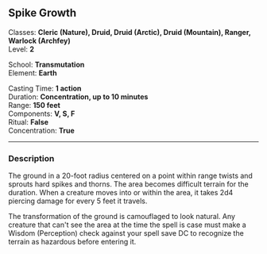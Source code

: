 ## Spike Growth

Classes: **Cleric (Nature), Druid, Druid (Arctic), Druid (Mountain), Ranger, Warlock (Archfey)**  
Level: **2**  

School: **Transmutation**  
Element: **Earth**  

Casting Time: **1 action**  
Duration: **Concentration, up to 10 minutes**  
Range: **150 feet**  
Components: **V, S, F**  
Ritual: **False**  
Concentration: **True**  

------

### Description

The ground in a 20-foot radius centered on a point within range twists and sprouts hard spikes and thorns. The area becomes difficult terrain for the duration. When a creature moves into or within the area, it takes 2d4 piercing damage for every 5 feet it travels.

The transformation of the ground is camouflaged to look natural. Any creature that can't see the area at the time the spell is case must make a Wisdom (Perception) check against your spell save DC to recognize the terrain as hazardous before entering it.